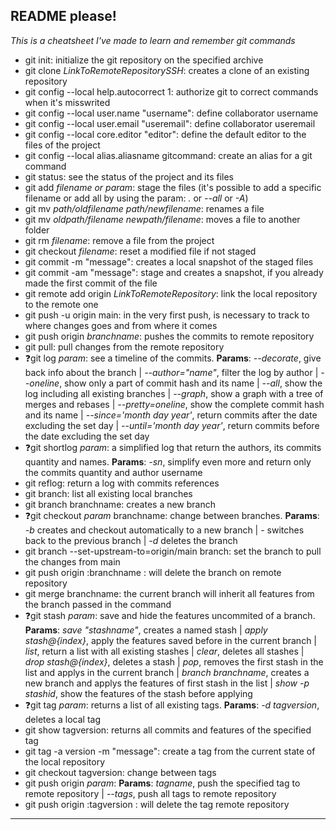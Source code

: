## README please!
*This is a cheatsheet I've made to learn and remember git commands*
- git init: initialize the git repository on the specified archive
- git clone *LinkToRemoteRepositorySSH*: creates a clone of an existing repository
- git config --local help.autocorrect 1: authorize git to correct commands when it's misswrited
- git config --local user.name "username": define collaborator username
- git config --local user.email "useremail": define collaborator useremail
- git config --local core.editor "editor": define the default editor to the files of the project
- git config --local alias.aliasname gitcommand: create an alias for a git command
- git status: see the status of the project and its files
- git add *filename or param*: stage the files (it's possible to add a specific filename or add all by using the param: *.* or *--all* or *-A*)
- git mv *path/oldfilename* *path/newfilename*: renames a file
- git mv *oldpath/filename* *newpath/filename*: moves a file to another folder
- git rm *filename*: remove a file from the project
- git checkout *filename*: reset a modified file if not staged
- git commit -m "message": creates a local snapshot of the staged files
- git commit -am "message": stage and creates a snapshot, if you already made the first commit of the file
- git remote add origin *LinkToRemoteRepository*: link the local repository to the remote one
- git push -u origin main: in the very first push, is necessary to track to where changes goes and from where it comes
- git push origin *branchname*: pushes the commits to remote repository
- git pull: pull changes from the remote repository
- :question:git log *param*: see a timeline of the commits. **Params**: *--decorate*, give back info about the branch | *--author="name"*, filter the log by author | *--oneline*, show only a part of commit hash and its name | *--all*, show the log including all existing branches | *--graph*, show a graph with a tree of merges and rebases | *--pretty=oneline*, show the complete commit hash and its name | *--since='month day year'*, return commits after the date excluding the set day | *--until='month day year'*, return commits before the date excluding the set day
- :question:git shortlog *param*: a simplified log that return the authors, its commits quantity and names. **Params**: *-sn*, simplify even more and return only the commits quantity and author username
- git reflog: return a log with commits references
- git branch: list all existing local branches
- git branch branchname: creates a new branch
- :question:git checkout *param* branchname: change between branches. **Params**: *-b* creates and checkout automatically to a new branch | *-* switches back to the previous branch | *-d* deletes the branch
- git branch --set-upstream-to=origin/main branch: set the branch to pull the changes from main
- git push origin :branchname : will delete the branch on remote repository
- git merge branchname: the current branch will inherit all features from the branch passed in the command
- :question:git stash *param*: save and hide the features uncommited of a branch. **Params**: *save "stashname"*, creates a named stash | *apply stash@{index}*, apply the features saved before in the current branch | *list*, return a list with all existing stashes | *clear*, deletes all stashes | *drop stash@{index}*, deletes a stash | *pop*, removes the first stash in the list and applys in the current branch | *branch branchname*, creates a new branch and applys the features of first stash in the list | *show -p stashid*, show the features of the stash before applying
- :question:git tag *param*: returns a list of all existing tags. **Params**: *-d tagversion*, deletes a local tag
- git show tagversion: returns all commits and features of the specified tag
- git tag -a version -m "message": create a tag from the current state of the local repository
- git checkout tagversion: change between tags
- git push origin *param*: **Params**: *tagname*, push the specified tag to remote repository | *--tags*, push all tags to remote repository
- git push origin :tagversion : will delete the tag remote repository
---